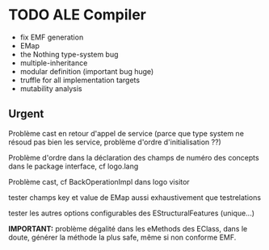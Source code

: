 # TODO ALE Compiler

- fix EMF generation
- EMap
- the Nothing type-system bug
- multiple-inheritance
- modular definition (important bug huge)
- truffle for all implementation targets
- mutability analysis

## Urgent

Problème cast en retour d'appel de service (parce que type system ne résoud pas bien les service, problème d'ordre d'initialisation ??)

Problème d'ordre dans la déclaration des champs de numéro des concepts dans le package interface, cf logo.lang

Problème cast, cf BackOperationImpl dans logo visitor

tester champs key et value de EMap aussi exhaustivement que testrelations

tester les autres options configurables des EStructuralFeatures (unique...)

**IMPORTANT:** problème dégalité dans les eMethods des EClass, dans le doute, générer la méthode la plus safe, même si non conforme EMF.

